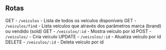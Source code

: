 ## Rotas

GET - `/veiculos` - Lista de todos os veículos disponíveis
GET - `/veiculos/find` - Lista veículos que através dos parâmetros marca (brand) ou vendido (sold)
GET - `/veiculos/:id` - Mostra veículo por id
POST - `/veiculos/` - Cria veículo
UPDATE - `/veiculos/:id` - Atualiza veículo por id
DELETE - `/veiculos/:id` - Deleta veículo por id